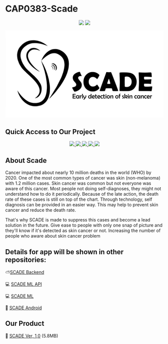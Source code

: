 # CAP0383-Scade

<p align="center">
  <img src="https://img.shields.io/badge/Team-SCADE-lightgrey?style=for-the-badge" /> <img src="https://img.shields.io/badge/Bangkit-CAP0383-lightgrey?style=for-the-badge" />
</p>

<p align="center">
  <img src="/assets/SCADE.png" width="700" height="auto"/>
</p>

## Quick Access to Our Project

<p align="center">
  <a href="https://github.com/huf0813/scade_ml"> <img src="https://img.shields.io/badge/Tensorflow-Skin%20Detector%20Model-orange?style=for-the-badge&logo=tensorflow" /> </a>
  <a href="https://github.com/huf0813/scade_ml_api" ><img src="https://img.shields.io/badge/fastapi-SCADE%20ML%20API-blue?style=for-the-badge&logo=fastapi" /> </a>
  <a href="https://github.com/huf0813/scade_backend_api" ><img src="https://img.shields.io/badge/Golang-Backend%20API-29BEB0?style=for-the-badge&logo=go" /> </a>
  <a href="https://github.com/dimasbjg/scade" ><img src="https://img.shields.io/badge/Kotlin-Scade%20App-1AA2D4?style=for-the-badge&logo=kotlin" /> </a>
  <a href="https://drive.google.com/file/d/1DAVU1A-vIpn-v5mjOtthI1qhJcVAs9Gk/view?usp=sharing" ><img src="https://img.shields.io/badge/Android%20Apps-1.0%20Ver.-3DDC84?style=for-the-badge&logo=android" /> </a>
  
</p>


## About Scade

Cancer impacted about nearly 10 million deaths in the world (WHO) by 2020. One of the most common types of cancer was skin (non-melanoma) with 1.2 million cases. Skin cancer was common but not everyone was aware of this cancer. Most people not doing self-diagnoses, they might not understand how to do it periodically. Because of the late action, the death rate of these cases is still on top of the chart. Through technology, self diagnosis can be provided in an easier way. This may help to prevent skin cancer and reduce the death rate.

That's why SCADE is made to suppress this cases and become a lead solution in the future. Give ease to people with only one snap of picture and they'll know if it's detected as skin cancer or not. Increasing the number of people who aware about skin cancer problem 

## Details for app will be shown in other repositories:

:partly_sunny:[SCADE Backend](https://github.com/huf0813/scade_backend_api)

:computer: [SCADE ML API](https://github.com/huf0813/scade_ml_api)

:computer: [SCADE ML](https://github.com/huf0813/scade_ml)

:iphone: [SCADE Android](https://github.com/dimasbjg/scade)

## Our Product

:gift: [SCADE Ver, 1,0](https://drive.google.com/file/d/1DAVU1A-vIpn-v5mjOtthI1qhJcVAs9Gk/view?usp=sharing) (5.8MB)

